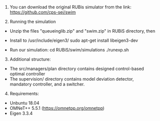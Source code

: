 1. You can download the original RUBis simulator from the link: https://github.com/cps-sei/swim


2. Running the simulation
  - Unzip the files "queueinglib.zip" and "swim.zip" in RUBiS directory, then

  - Install to /usr/include/eigen3/
      sudo apt-get install libeigen3-dev

  - Run our simulation:
      cd RUBiS/swim/simulations
      ./runexp.sh


3. Additional structure:
 - The src/managers/plan directory contains designed control-based optimal controller
 - The supervision/ directory contains model deviation detector, mandatory controller, and a switcher.


4. Requirements:
 - Unbuntu 18.04
 - OMNeT++ 5.5.1 (https://omnetpp.org/omnetpp)
 - Eigen 3.3.4 
